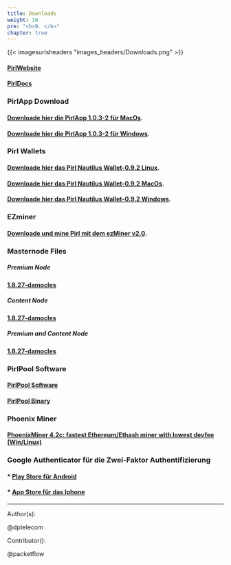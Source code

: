 ```yaml
---
title: Downloads
weight: 10
pre: "<b>9. </b>"
chapter: true
---
```


{{< imagesurlsheaders "images_headers/Downloads.png" >}}

#### [PirlWebsite](https://pirl.io/en/ "PirlWebsite")

#### [PirlDocs](https://docs.pirl.io/en/ "PirlDocs")

### PirlApp Download

#### [Downloade hier die PirlApp 1.0.3-2 für MacOs](https://pirl.live/ipfs/QmWytz95fF2P3ggn114X2oHzAaV5YbeSvMp9JNpkNbC924 "PirlApp für MacOs").

#### [Downloade hier die PirlApp 1.0.3-2 für Windows](https://pirl.live/ipfs/QmVGhBHrwqjMC9G2VTAGpdpGxrYdoSKhNTU7Yxp8PyJcKD "PirlApp für Windows").

### Pirl Wallets

#### [Downloade hier das Pirl Nautilus Wallet-0.9.2 Linux](https://github.com/pirl/nautilus/releases/download/0.9.2/Pirl-Nautilus-Wallet-linux64-0-9-2.deb "Downloade hier das Pirl Nautilus Wallet-0.9.2 Linux").

#### [Downloade hier das Pirl Nautilus Wallet-0.9.2 MacOs](https://github.com/pirl/nautilus/releases/download/0.9.2/Pirl-Nautilus-Wallet-0.9.2-mac.zip "Downloade hier das Pirl Nautilus Wallet-0.9.2 MacOs").

#### [Downloade hier das Pirl Nautilus Wallet-0.9.2 Windows](https://github.com/pirl/nautilus/releases/download/0.9.2/Pirl-Nautilus-Wallet-0.9.2-win.zip "Downloade hier das Pirl Nautilus Wallet-0.9.2 Windows").

### EZminer

#### [Downloade und mine Pirl mit dem ezMiner v2.0](https://pirl.io/blog/ezminer-v2/ "Download and mine Pirl with ezMiner v2.0").

### Masternode Files

##### Premium Node

#### [1.8.27-damocles](https://git.pirl.io/community/pirl/tags/1.8.27-damocles)

##### Content Node

#### [1.8.27-damocles](https://git.pirl.io/community/pirl/tags/1.8.27-damocles)

##### Premium and Content Node

#### [1.8.27-damocles](https://git.pirl.io/community/pirl/tags/1.8.27-damocles)

### PirlPool Software

#### [PirlPool Software](https://github.com/sammy007/open-ethereum-pool "PirlPool Software")

#### [PirlPool Binary](https://git.pirl.io/community/pirl/tags/pirl-linux-amd64-hulk-1_8_2 "PirlPool Binary")

### Phoenix Miner

#### [PhoenixMiner 4.2c: fastest Ethereum/Ethash miner with lowest devfee (Win/Linux)](https://bitcointalk.org/index.php?topic=2647654.0)

### Google Authenticator für die Zwei-Faktor Authentifizierung
#### * [Play Store für Android](https://play.google.com/store/apps/details?id=com.google.android.apps.authenticator2)
#### * [App Store für das Iphone](https://itunes.apple.com/us/app/google-authenticator/id388497605?mt=8)

---
Author(s):

@dptelecom

Contributor():

@packetflow
